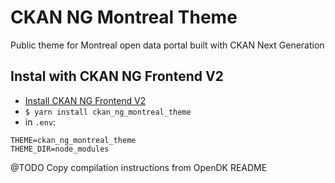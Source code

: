 # CKAN NG Montreal Theme
Public theme for Montreal open data portal built with CKAN Next Generation

## Instal with CKAN NG Frontend V2
* [Install CKAN NG Frontend V2](#)
* `$ yarn install ckan_ng_montreal_theme`
* in `.env`:

```
THEME=ckan_ng_montreal_theme
THEME_DIR=node_modules
```

@TODO Copy compilation instructions from OpenDK README
